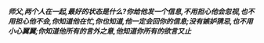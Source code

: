 ***师父,两个人在一起,最好的状态是什么?你给他发一个信息,不用担心他会忽视,也不用担心他不会,你知道他在忙,你也知道,他一定会回你的信息;没有嫉妒猜忌,也不用小心翼翼;你知道他所有的言外之意,他知道你所有的欲言又止***